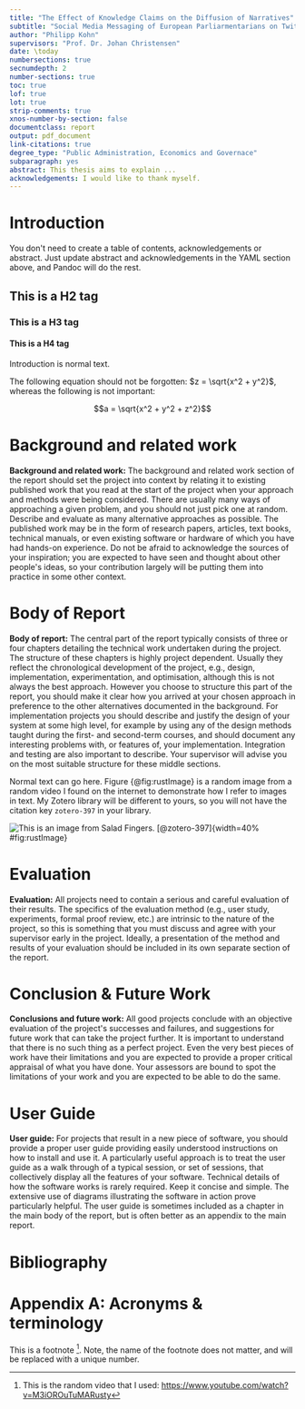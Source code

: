 ```yaml
---
title: "The Effect of Knowledge Claims on the Diffusion of Narratives"
subtitle: "Social Media Messaging of European Parliarmentarians on Twitter"
author: "Philipp Kohn"
supervisors: "Prof. Dr. Johan Christensen"
date: \today
numbersections: true
secnumdepth: 2
number-sections: true
toc: true
lof: true
lot: true
strip-comments: true
xnos-number-by-section: false
documentclass: report
output: pdf_document
link-citations: true
degree_type: "Public Administration, Economics and Governace"
subparagraph: yes
abstract: This thesis aims to explain ...
acknowledgements: I would like to thank myself.
---
```


<!-- pandoc --verbose --filter pandoc-xnos --citeproc "complete.md" --bibliography latex.bib -o final.pdf --template imperial.tex -->

<!---Named references can be added to figures, tables, equations, and sections. For figures, place `{#fig:referenceName}` directly after an image in Ulysses [no whitespace allowed]. You can now reference the figure with `@fig:referenceName`.-->

<!--- Table ref {#tbl:referenceName} at tabel, after: +@tbl:referenceName-->

<!---# Section Title {#sec:referenceName} then @sec:referenceName-->

<!---Equations: {#eq:referenceName} then +@eq:referenceName-->

<!---Citing a collection of articles :[@SEABORN201514;@gamification-leaderboard-benefits].-->

<!--Blah blah [see @doe99, pp. 33-35; also @smith04, chap. 1].-->

<!--Blah blah [@doe99, pp. 33-35, 38-39 and *passim*].-->

<!--Blah blah [@smith04; @doe99] `pandoc` detects locator terms in the [CSL locale files][https://github.com/citation-style-language/locales].--> 

<!--`pandoc` will use heuristics to distinguish the locator from the suffix. In complex cases, the locator can be enclosed in curly braces:-->

<!--[@smith{ii, A, D-Z}, with a suffix]-->
<!--[@smith, {pp. iv, vi-xi, [xv]-[xvii]} with suffix here]-->

<!--A minus sign [`-`] before the `@` will suppress mention of the author in the citation. This can be useful when the author is already mentioned in the text:-->

<!--Smith says blah [-@smith04].-->
<!--You can also write an in-text citation, as follows:-->

<!--@smith04 says blah.-->

<!--@smith04 [p. 33] says blah. -->

<!--- https://github.com/tomduck/pandoc-xnos -->
# Introduction

You don't need to create a table of contents, acknowledgements or abstract. Just update abstract and acknowledgements in the YAML section above, and Pandoc will do the rest.

## This is a H2 tag

### This is a H3 tag

#### This is a H4 tag 

Introduction is normal text. 

The following equation should not be forgotten: $z = \sqrt{x^2 + y^2}$, whereas the following is not important:

$$a = \sqrt{x^2 + y^2 + z^2}$$

# Background and related work

**Background and related work:** The background and related work section of the report should set the project into context by relating it to existing published work that you read at the start of the project when your approach and methods were being considered. There are usually many ways of approaching a given problem, and you should not just pick one at random. Describe and evaluate as many alternative approaches as possible. The published work may be in the form of research papers, articles, text books, technical manuals, or even existing software or hardware of which you have had hands-on experience. Do not be afraid to acknowledge the sources of your inspiration; you are expected to have seen and thought about other people's ideas, so your contribution largely will be putting them into practice in some other context.

# Body of Report

**Body of report:** The central part of the report typically consists of three or four chapters detailing the technical work undertaken during the project. The structure of these chapters is highly project dependent. Usually they reflect the chronological development of the project, e.g., design, implementation, experimentation, and optimisation, although this is not always the best approach. However you choose to structure this part of the report, you should make it clear how you arrived at your chosen approach in preference to the other alternatives documented in the background. For implementation projects you should describe and justify the design of your system at some high level, for example by using any of the design methods taught during the first- and second-term courses, and should document any interesting problems with, or features of, your implementation. Integration and testing are also important to describe. Your supervisor will advise you on the most suitable structure for these middle sections.

Normal text can go here. Figure {@fig:rustImage} is a random image from a random video I found on the internet to demonstrate how I refer to images in text. My Zotero library will be different to yours, so you will not have the citation key `zotero-397` in your library.

![This is an image from Salad Fingers. [@zotero-397]](./figures/rust.png){width=40% #fig:rustImage}

# Evaluation

**Evaluation:** All projects need to contain a serious and careful evaluation of their results. The specifics of the evaluation method (e.g., user study, experiments, formal proof review, etc.) are intrinsic to the nature of the project, so this is something that you must discuss and agree with your supervisor early in the project. Ideally, a presentation of the method and results of your evaluation should be included in its own separate section of the report.

# Conclusion & Future Work

**Conclusions and future work:** All good projects conclude with an objective evaluation of the project's successes and failures, and suggestions for future work that can take the project further. It is important to understand that there is no such thing as a perfect project. Even the very best pieces of work have their limitations and you are expected to provide a proper critical appraisal of what you have done. Your assessors are bound to spot the limitations of your work and you are expected to be able to do the same.

# User Guide

**User guide:** For projects that result in a new piece of software, you should provide a proper user guide providing easily understood instructions on how to install and use it. A particularly useful approach is to treat the user guide as a walk through of a typical session, or set of sessions, that collectively display all the features of your software. Technical details of how the software works is rarely required. Keep it concise and simple. The extensive use of diagrams illustrating the software in action prove particularly helpful. The user guide is sometimes included as a chapter in the main body of the report, but is often better as an appendix to the main report.

# Bibliography

<!-- Zotero references are inserted in the following html 'div id="ref"' tag. -->

<div id="refs"></div>

# Appendix A: Acronyms & terminology

This is a footnote [^rustyspoons]. Note, the name of the footnote does not matter, and will be replaced with a unique number.

[^rustyspoons]: This is the random video that I used: https://www.youtube.com/watch?v=M3iOROuTuMARusty
